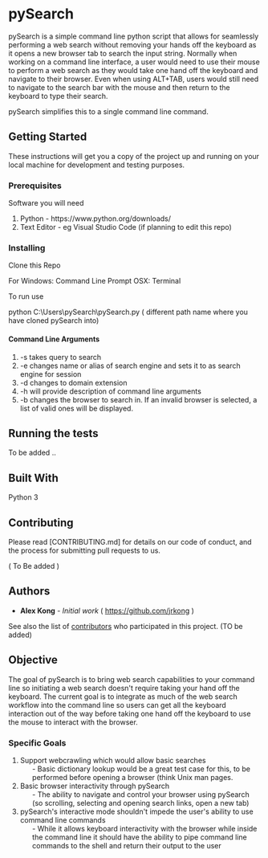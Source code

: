 # pySearch

pySearch is a simple command line python script that allows for seamlessly performing a web search without removing your hands off the keyboard as it opens a new browser tab to search the input string. Normally when working on a command line interface, a user would need to use their mouse to perform a web search as they would take one hand off the keyboard and navigate to their browser. Even when using ALT+TAB, users would still need to navigate to the search bar with the mouse and then return to the keyboard to type their search. 

pySearch simplifies this to a single command line command.


## Getting Started

These instructions will get you a copy of the project up and running on your local machine for development and testing purposes.

### Prerequisites

Software you will need
<ol>
 <li> Python - https://www.python.org/downloads/ </li>
 <li> Text Editor  - eg Visual Studio Code (if planning to edit this repo) </li>
</ol>

### Installing

Clone this Repo  

For Windows: Command Line Prompt 
        OSX: Terminal 

To run use 

python C:\Users\pySearch\pySearch.py  ( different path name where you have cloned pySearch into) 

#### Command Line Arguments 
 <ol>
 <li> -s  takes query to search</li>   
 <li> -e  changes name or alias of search engine and sets it to as search engine for session </li> 
 <li> -d  changes to domain extension </li>
 <li> -h  will provide description of command line arguments </li> 
 <li> -b changes the browser to search in. If an invalid browser is selected, a list of valid ones will be displayed.</li>
 </ol>


## Running the tests

To be added .. 

## Built With

Python 3 

## Contributing

Please read [CONTRIBUTING.md] for details on our code of conduct, and the process for submitting pull requests to us.

( To Be added )


## Authors

* **Alex Kong** - *Initial work* ( https://github.com/jrkong )

See also the list of [contributors](https://github.com/your/project/contributors) who participated in this project. (TO be added) 


## Objective 

The goal of pySearch is to bring web search capabilities to your command line so initiating a web search doesn't require taking your hand off the keyboard. The current goal is to integrate as much of the web search workflow into the command line so users can get all the keyboard interaction out of the way before taking one hand off the keyboard to use the mouse to interact with the browser.

### Specific Goals 
<ol>
 <li> Support webcrawling which would allow basic searches 
     <ul> - Basic dictionary lookup would be a great test case for this, to be performed before opening a browser (think Unix man       pages. </ul> 
 </li>
 <li> Basic browser interactivity through pySearch 
   <ul> - The ability to navigate and control your browser using pySearch (so scrolling, selecting and opening search links, open a new tab) </ul>
 </li>
 <li> pySearch's interactive mode shouldn't impede the user's ability to use command line commands 
  <ul> - While it allows keyboard interactivity with the browser while inside the command line it should have the ability to pipe command line commands to the shell and return their output to the user </ul>
 </li>
</ol>


